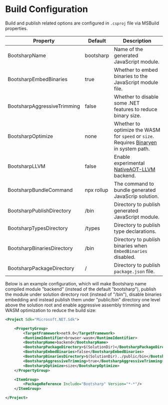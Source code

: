 ﻿# Build Configuration

Build and publish related options are configured in `.csproj` file via MSBuild properties.

| Property                    | Default    | Description                                                                                                                      |
|-----------------------------|------------|----------------------------------------------------------------------------------------------------------------------------------|
| BootsharpName               | bootsharp  | Name of the generated JavaScript module.                                                                                         |
| BootsharpEmbedBinaries      | true       | Whether to embed binaries to the JavaScript module file.                                                                         |
| BootsharpAggressiveTrimming | false      | Whether to disable some .NET features to reduce binary size.                                                                     |
| BootsharpOptimize           | none       | Whether to optimize the WASM for `speed` or `size`. Requires [Binaryen](https://github.com/WebAssembly/binaryen) in system path. |
| BootsharpLLVM               | false      | Enable experimental [NativeAOT-LLVM](/guide/llvm) backend.                                                                       |
| BootsharpBundleCommand      | npx rollup | The command to bundle generated JavaScrip solution.                                                                              |
| BootsharpPublishDirectory   | /bin       | Directory to publish generated JavaScript module.                                                                                |
| BootsharpTypesDirectory     | /types     | Directory to publish type declarations.                                                                                          |
| BootsharpBinariesDirectory  | /bin       | Directory to publish binaries when `EmbedBinaries` disabled.                                                                     |
| BootsharpPackageDirectory   | /          | Directory to publish `package.json` file.                                                                                        |

Below is an example configuration, which will make Bootsharp name compiled module "backend" (instead of the default "bootsharp"), publish the module under solution directory root (instead of "/bin"), disable binaries embedding and instead publish them under "public/bin" directory one level above the solution root and enable aggressive assembly trimming and WASM optimization to reduce the build size:

```xml
<Project Sdk="Microsoft.NET.Sdk">

    <PropertyGroup>
        <TargetFramework>net9.0</TargetFramework>
        <RuntimeIdentifier>browser-wasm</RuntimeIdentifier>
        <BootsharpName>backend</BootsharpName>
        <BootsharpPackageDirectory>$(SolutionDir)</BootsharpPackageDirectory>
        <BootsharpEmbedBinaries>false</BootsharpEmbedBinaries>
        <BootsharpBinariesDirectory>$(SolutionDir)../public/bin</BootsharpBinariesDirectory>
        <BootsharpAggressiveTrimming>true</BootsharpAggressiveTrimming>
        <BootsharpOptimize>size</BootsharpOptimize>
    </PropertyGroup>

    <ItemGroup>
        <PackageReference Include="Bootsharp" Version="*-*"/>
    </ItemGroup>

</Project>
```
